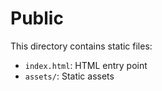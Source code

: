 # Public

This directory contains static files:

- `index.html`: HTML entry point
- `assets/`: Static assets